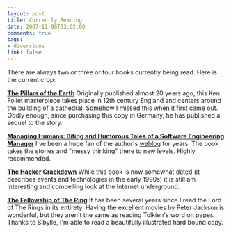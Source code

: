 ```yaml
--- 
layout: post
title: Currently Reading
date: 2007-11-06T03:02:00
comments: true
tags:
- diversions
link: false
---
```

There are always two or three or four books currently being read.  Here is the current crop:

<strong><a href="http://www.amazon.com/Pillars-Earth-Ken-Follett/dp/0451207149/ref=pd_bbs_sr_1/002-6749326-8913630?ie=UTF8&s=books&qid=1194381332&sr=8-1" title="The Pillars of the Earth">The Pillars of the Earth</a></strong>
Originally published almost 20 years ago, this Ken Follet masterpiece takes place in 12th century England and centers around the building of a cathedral.  Somehow I missed this when it first came out.  Oddly enough, since purchasing this copy in Germany, he has published a sequel to the story.

<strong><a href="http://www.amazon.com/Managing-Humans-Humorous-Software-Engineering/dp/159059844X/ref=pd_bbs_sr_1/002-6749326-8913630?ie=UTF8&s=books&qid=1194381396&sr=1-1" title="Managing Humans: Biting and Humorous Tales of a Software Engineering Manager">Managing Humans: Biting and Humorous Tales of a Software Engineering Manager</a></strong>
I've been a huge fan of the author's <a href="http://randsinrepose.com" title="Rands In Repose">weblog</a> for years.  The book takes the stories and "messy thinking" there to new levels.  Highly recommended.

<strong><a href="http://www.amazon.com/Hacker-Crackdown-Disorder-Electronic-Frontier/dp/055356370X/ref=pd_bbs_sr_1/002-6749326-8913630?ie=UTF8&s=books&qid=1194381517&sr=1-1" title="The Hacker Crackdown">The Hacker Crackdown</a></strong>
While this book is now somewhat dated (it describes events and technologies in the early 1990s) it is still am interesting and compelling look at the Internet underground.

<strong><a href="http://www.amazon.com/Lord-Rings-J-R-R-Tolkien/dp/0618260587/ref=sr_1_6/002-6749326-8913630?ie=UTF8&s=books&qid=1194381618&sr=1-6" title="The Fellowship of The Ring">The Fellowship of The Ring</a></strong>
It has been several years since I read the Lord of The Rings in its entirety.  Having the excellent movies by Peter Jackson is wonderful, but they aren't the same as reading Tolkien's word on paper.  Thanks to Sibylle, I'm able to read a beautifully illustrated hard bound copy.
